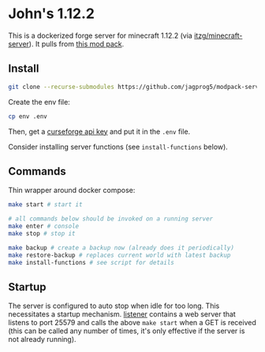# John's 1.12.2

This is a dockerized forge server for minecraft 1.12.2 (via [itzg/minecraft-server](https://hub.docker.com/r/itzg/minecraft-server/)). It pulls from [this mod pack](https://github.com/jagprog5/modpack-client).

## Install

```bash
git clone --recurse-submodules https://github.com/jagprog5/modpack-server
```

Create the env file:

```bash
cp env .env
```

Then, get a [curseforge api key](https://console.curseforge.com/) and put it in the `.env` file.

Consider installing server functions (see `install-functions` below).

## Commands

Thin wrapper around docker compose:

```bash
make start # start it

# all commands below should be invoked on a running server
make enter # console
make stop # stop it

make backup # create a backup now (already does it periodically)
make restore-backup # replaces current world with latest backup
make install-functions # see script for details
```

## Startup

The server is configured to auto stop when idle for too long. This necessitates a startup mechanism. [listener](./listener) contains a web server that listens to port 25579 and calls the above `make start` when a GET is received (this can be called any number of times, it's only effective if the server is not already running).
